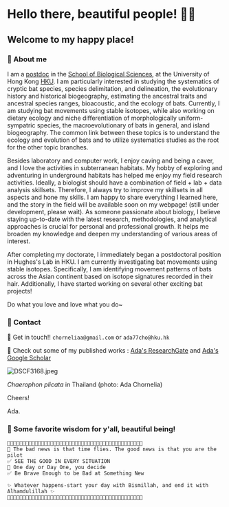 # Hello there, beautiful people! 👊😏

## Welcome to my happy place!

### 🦇 About me
I am a [postdoc](https://www.biosch.hku.hk/postdoctoral-scholars/) in the [School of Biological Sciences](https://www.biosch.hku.hk/), at the University of Hong Kong [HKU](https://www.hku.hk/). I am particularly interested in studying the systematics of cryptic bat species, species delimitation, and delineation, the evolutionary history and historical biogeography, estimating the ancestral traits and ancestral species ranges, bioacoustic, and the ecology of bats. Currently, I am studying bat movements using stable isotopes, while also working on dietary ecology and niche differentiation of morphologically uniform-sympatric species, the macroevolutionary of bats in general, and island biogeography. The common link between these topics is to understand the ecology and evolution of bats and to utilize systematics studies as the root for the other topic branches.


Besides laboratory and computer work, I enjoy caving and being a caver, and I love the activities in subterranean habitats. My hobby of exploring and adventuring in underground habitats has helped me enjoy my field research activities. Ideally, a biologist should have a combination of field + lab + data analysis skillsets. Therefore, I always try to improve my skillsets in all aspects and hone my skills. I am happy to share everything I learned here, and the story in the field will be available soon on my webpage! (still under development, please wait). As someone passionate about biology, I believe staying up-to-date with the latest research, methodologies, and analytical approaches is crucial for personal and professional growth. It helps me broaden my knowledge and deepen my understanding of various areas of interest. 

After completing my doctorate, I immediately began a postdoctoral position in Hughes's Lab in HKU. I am currently investigating bat movements using stable isotopes. Specifically, I am identifying movement patterns of bats across the Asian continent based on isotope signatures recorded in their hair. Additionally, I have started working on several other exciting bat projects!

Do what you love and love what you do~

### 🦇 Contact
📧 Get in touch!! `chorneliaa@gmail.com` or `ada77cho@hku.hk`

📑 Check out some of my published works : [Ada's ResearchGate](https://www.researchgate.net/profile/Ada-Chornelia) and [Ada's Google Scholar](https://scholar.google.com.hk/citations?hl=en&user=DRDqstQAAAAJ)

![DSCF3168.jpeg](https://github.com/AdaChornelia/AdaChornelia/blob/main/DSCF3168.jpeg)

*Chaerophon plicata* in Thailand (photo: Ada Chornelia)

Cheers! 


Ada.

### 🦇 Some favorite wisdom for y'all, beautiful being!

```
🐸🐸🐸🐸🐸🐸🐸🐸🐸🐸🐸🐸🐸🐸🐸🐸🐸🐸🐸🐸🐸🐸🐸🐸🐸🐸🐸🐸🐸🐸🐸🐸🐸🐸🐸🐸🐸🐸🐸🐸🐸🐸🐸🐸
🤍 The bad news is that time flies. The good news is that you are the pilot
✅ SEE THE GOOD IN EVERY SITUATION
💙 One day or Day One, you decide
✅ Be Brave Enough to be Bad at Something New

✨ Whatever happens-start your day with Bismillah, and end it with Alhamdulillah ✨
🐸🐸🐸🐸🐸🐸🐸🐸🐸🐸🐸🐸🐸🐸🐸🐸🐸🐸🐸🐸🐸🐸🐸🐸🐸🐸🐸🐸🐸🐸🐸🐸🐸🐸🐸🐸🐸🐸🐸🐸🐸🐸🐸🐸
```
